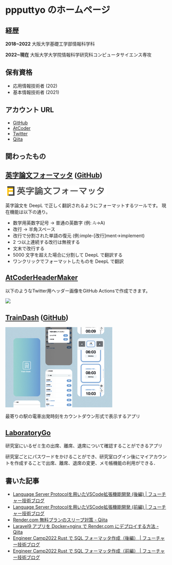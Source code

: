 # ppputtyo のホームページ

## 経歴

<b>2018~2022</b> 大阪大学基礎工学部情報科学科

<b>2022~現在</b> 大阪大学大学院情報科学研究科コンピュータサイエンス専攻

## 保有資格

- 応用情報技術者 (202)
- 基本情報技術者 (2021)

## アカウント URL

- [GitHub](https://github.com/ppputtyo)
- [AtCoder](https://atcoder.jp/users/ppputtyo)
- [Twitter](https://twitter.com/p_kyopro)
- [Qiita](https://qiita.com/ppputtyo)

## 関わったもの

## [英字論文フォーマッタ](https://to-normal-code.onrender.com/) ([GitHub](https://github.com/ppputtyo/ToNormalCode))

<img src="image/formatter_logo.png" height="35px">

英字論文を DeepL で正しく翻訳されるようにフォーマットするツールです。
現在機能は以下の通り。

- 数学用英数字記号 → 普通の英数字 (例: 𝔸→A)
- 改行 → 半角スペース
- 改行で分割された単語の復元 (例:imple-[改行]ment→implement)
- 2 つ以上連続する改行は無視する
- 文末で改行する
- 5000 文字を超えた場合に分割して DeepL で翻訳する
- ワンクリックでフォーマットしたものを DeepL で翻訳


## [AtCoderHeaderMaker](https://github.com/ppputtyo/AtCoderHeaderMaker)
以下のようなTwitter用ヘッダー画像をGitHub Actionsで作成できます。

<img src="https://user-images.githubusercontent.com/52311998/203693576-80f6c6c5-201d-4373-8f9b-f2caa591c842.png" width="450px">


## [TrainDash](https://train-front.vercel.app/) ([GitHub](https://github.com/yuzuki-aritomo/train_front))

<img src="image/TrainDash.jpg" height="250px">

最寄りの駅の電車出発時刻をカウントダウン形式で表示するアプリ

## [LaboratoryGo](https://play.google.com/store/apps/details?id=ac.inoue.laboratorygo)

研究室にいるゼミ生の出席、離席、退席について確認することができるアプリ

研究室ごとにパスワードをかけることができ、研究室ログイン後にマイアカウントを作成することで出席、離席、退席の変更、メモ帳機能の利用ができる．

## 書いた記事

- [Language Server Protocolを用いたVSCode拡張機能開発 (後編) \| フューチャー技術ブログ](https://future-architect.github.io/articles/20221125a/)
- [Language Server Protocolを用いたVSCode拡張機能開発 (前編) \| フューチャー技術ブログ](https://future-architect.github.io/articles/20221124a/)
- [Render.com 無料プランのスリープ対策 - Qiita](https://qiita.com/ppputtyo/items/2ab44303dcfabeb7b23e)
- [Laravel9 アプリを Docker+nginx で Render.com にデプロイする方法 - Qiita](https://qiita.com/ppputtyo/items/80bccea017fae16e9864)
- [Engineer Camp2022 Rust で SQL フォーマッタ作成（後編） \| フューチャー技術ブログ](https://future-architect.github.io/articles/20220916c/)
- [Engineer Camp2022 Rust で SQL フォーマッタ作成（前編） \| フューチャー技術ブログ](https://future-architect.github.io/articles/20220916b/)
